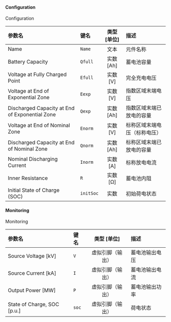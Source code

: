 <!--
DO NOT EDIT THIS FILE DIRECTLY.
This file is generated by tools/comp-docs.js.
All changes will be overwritten by regeneration.
-->

<slot class="model-parameters">

#### Configuration

Configuration

| 参数名 | 键名 | 类型 [单位] | 描述 |
|:------ |:---- |:-----------:|:---- |
| Name | `Name` | 文本 | 元件名称 |
| Battery Capacity | `Qfull` | 实数 [Ah] | 蓄电池容量 |
| Voltage at Fully Charged Point | `Efull` | 实数 [V] | 完全充电电压 |
| Voltage at End of Exponential Zone | `Eexp` | 实数 [V] | 指数区域末端电压 |
| Discharged Capacity at End of Exponential Zone | `Qexp` | 实数 [Ah] | 指数区域末端已放电的容量 |
| Voltage at End of Nominal Zone | `Enorm` | 实数 [V] | 标称区域末端电压（标称电压） |
| Discharged Capacity at End of Nominal Zone | `Qnorm` | 实数 [Ah] | 标称区域末端已放电的容量 |
| Nominal Discharging Current | `Inorm` | 实数 [A] | 标称放电电流 |
| Inner Resistance | `R` | 实数 [Ω] | 蓄电池内阻 |
| Initial State of Charge \(SOC\) | `initSoc` | 实数 | 初始荷电状态 |

#### Monitoring

Monitoring

| 参数名 | 键名 | 类型 [单位] | 描述 |
|:------ |:---- |:-----------:|:---- |
| Source Voltage \[kV\] | `V` | 虚拟引脚（输出） | 蓄电池输出电压 |
| Source Current \[kA\] | `I` | 虚拟引脚（输出） | 蓄电池输出电流 |
| Output Power \[MW\] | `P` | 虚拟引脚（输出） | 蓄电池输出功率 |
| State of Charge, SOC \[p\.u\.\] | `soc` | 虚拟引脚（输出） | 荷电状态 |


</slot>
